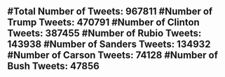 #Total Number of Tweets: 967811 
#Number of Trump Tweets: 470791
#Number of Clinton Tweets: 387455
#Number of Rubio Tweets: 143938
#Number of Sanders Tweets: 134932
#Number of Carson Tweets: 74128
#Number of Bush Tweets: 47856
---
